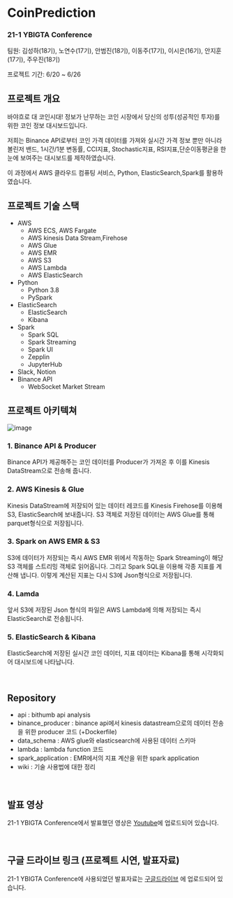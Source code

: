 # CoinPrediction

### 21-1 YBIGTA Conference
팀원: 김성하(18기), 노연수(17기), 안범진(18기), 이동주(17기), 이시은(16기), 안지훈(17기), 주우진(18기)

프로젝트 기간: 6/20 ~ 6/26

## 프로젝트 개요

바야흐로 대 코인시대! 정보가 난무하는 코인 시장에서 당신의 성투(성공적인 투자)를 위한 코인 정보 대시보드입니다.

저희는 Binance API로부터 코인 가격 데이터를 가져와 실시간 가격 정보 뿐만 아니라 볼린저 밴드, 1시간/1분 변동률, CCI지표, Stochastic지표, RSI지표,단순이동평균을 한눈에 보여주는 대시보드를 제작하였습니다.

이 과정에서 AWS 클라우드 컴퓨팅 서비스, Python, ElasticSearch,Spark를 활용하였습니다.

## 프로젝트 기술 스택

- AWS
  - AWS ECS, AWS Fargate
  - AWS kinesis Data Stream,Firehose
  - AWS Glue
  - AWS EMR
  - AWS S3
  - AWS Lambda
  - AWS ElasticSearch
- Python
  - Python 3.8
  - PySpark
- ElasticSearch
  - ElasticSearch
  - Kibana
- Spark
  - Spark SQL
  - Spark Streaming
  - Spark UI
  - Zepplin
  - JupyterHub
- Slack, Notion
- Binance API
  - WebSocket Market Stream

## 프로젝트 아키텍쳐

![image](https://user-images.githubusercontent.com/61309514/125166031-a60b3200-e1d4-11eb-82e5-bda2c7931c84.png)

### 1. Binance API & Producer

Binance API가 제공해주는 코인 데이터를 Producer가 가져온 후 이를 Kinesis DataStream으로 전송해 줍니다.

### 2. AWS Kinesis & Glue

Kinesis DataStream에 저장되어 있는 데이터 레코드를 Kinesis Firehose를 이용해 S3, ElasticSearch에 보내줍니다. S3 객체로 저장된 데이터는 AWS Glue를 통해 parquet형식으로 저장됩니다.

### 3. Spark on AWS EMR & S3

S3에 데이터가 저장되는 즉시 AWS EMR 위에서 작동하는 Spark Streaming이 해당 S3 객체를 스트리밍 객체로 읽어옵니다. 그리고 Spark SQL을 이용해 각종 지표를 계산해 냅니다. 이렇게 계산된 지표는 다시 S3에 Json형식으로 저장됩니다.

### 4. Lamda

앞서 S3에 저장된 Json 형식의 파일은 AWS Lambda에 의해 저장되는 즉시 ElasticSearch로 전송됩니다.

### 5. ElasticSearch & Kibana

ElasticSearch에 저장된 실시간 코인 데이터, 지표 데이터는 Kibana를 통해 시각화되어 대시보드에 나타납니다.

<br>

## Repository

- api : bithumb api analysis
- binance_producer : binance api에서 kinesis datastream으로의 데이터 전송을 위한 producer 코드 (+Dockerfile)
- data_schema : AWS glue와 elasticsearch에 사용된 데이터 스키마
- lambda : lambda function 코드
- spark_application : EMR에서의 지표 계산을 위한 spark application
- wiki : 기술 사용법에 대한 정리

<br>

## 발표 영상

21-1 YBIGTA Conference에서 발표했던 영상은 [Youtube](https://www.youtube.com/watch?v=Cy7RHdDHDjM)에 업로드되어 있습니다. 

<br>

## 구글 드라이브 링크 (프로젝트 시연,  발표자료)

21-1 YBIGTA Conference에 사용되었던 발표자료는 [구글드라이브](https://drive.google.com/file/d/14YkgRYJirfiCuKU5kBZFuMeOvTPZCVxP/view?usp=sharing) 에 업로드되어 있습니다. 
